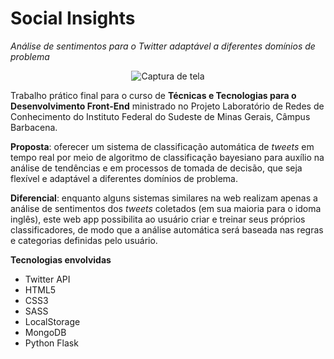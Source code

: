 # Social Insights

_Análise de sentimentos para o Twitter adaptável a diferentes domínios de problema_

<p align="center">
  <img src="https://raw.githubusercontent.com/rafjaa/Social-Insights/master/tela.png" alt="Captura de tela" />
</p>

Trabalho prático final para o curso de __Técnicas e Tecnologias para o Desenvolvimento Front-End__ ministrado no Projeto Laboratório de Redes de Conhecimento do Instituto Federal do Sudeste de Minas Gerais, Câmpus Barbacena.

__Proposta__: oferecer um sistema de classificação automática de _tweets_ em tempo real por meio de algoritmo de classificação bayesiano para auxílio na análise de tendências e em processos de tomada de decisão, que seja flexível e adaptável a diferentes domínios de problema.

__Diferencial__: enquanto alguns sistemas similares na web realizam apenas a análise de sentimentos dos _tweets_ coletados (em sua maioria para o idoma inglês), este web app possibilita ao usuário criar e treinar seus próprios classificadores, de modo que a análise automática será baseada nas regras e categorias definidas pelo usuário.

__Tecnologias envolvidas__
- Twitter API
- HTML5
- CSS3
- SASS
- LocalStorage
- MongoDB
- Python Flask
